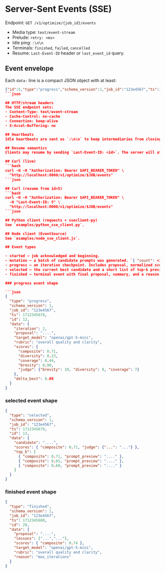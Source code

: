 # Server-Sent Events (SSE)

Endpoint: `GET /v1/optimize/{job_id}/events`
- Media type: `text/event-stream`
- Prelude: `retry: <ms>`
- Idle ping: `:\n\n`
- Terminals: `finished`, `failed`, `cancelled`
- Resume: `Last-Event-ID` header or `last_event_id` query.

## Event envelope
Each `data:` line is a compact JSON object with at least:
```json
{"id":5,"type":"progress","schema_version":1,"job_id":"123e4567","ts":1712345678,"data":{...}}
```json

## HTTP/stream headers
The SSE endpoint sets:
- Content-Type: text/event-stream
- Cache-Control: no-cache
- Connection: keep-alive
- X-Accel-Buffering: no

## Heartbeats
Idle heartbeats are sent as `:\n\n` to keep intermediaries from closing the connection.

## Resume semantics
Clients may resume by sending `Last-Event-ID: <id>`. The server will attempt to replay from the next event id when possible and otherwise continue from the current head.

## Curl (live)
```bash
curl -N -H "Authorization: Bearer $API_BEARER_TOKEN" \
  "http://localhost:8000/v1/optimize/$JOB/events"
```json

## Curl (resume from id=5)
```bash
curl -N -H "Authorization: Bearer $API_BEARER_TOKEN" \
  -H "Last-Event-ID: 5" \
  "http://localhost:8000/v1/optimize/$JOB/events"
```json

## Python client (requests + sseclient-py)
See `examples/python_sse_client.py`.

## Node client (EventSource)
See `examples/node_sse_client.js`.

## Event types

- started – job acknowledged and beginning.
- mutation – a batch of candidate prompts was generated. `{ "count": <int> }`
- progress – an iteration checkpoint. Includes proposal, normalized scores, and improvement delta.
- selected – the current best candidate and a short list of top-k previews.
- finished – terminal event with final proposal, summary, and a reason.

### progress event shape

```json
{
  "type": "progress",
  "schema_version": 1,
  "job_id": "123e4567",
  "ts": 1712345678,
  "id": 12,
  "data": {
    "iteration": 2,
    "proposal": "....",
    "target_model": "openai/gpt-5-mini",
    "rubric": "overall quality and clarity",
    "scores": {
      "composite": 0.71,
      "diversity": 0.23,
      "coverage": 0.44,
      "brevity": 0.90,
      "judge": {"brevity": 10, "diversity": 8, "coverage": 7}
    },
    "delta_best": 0.08
  }
}
```

### selected event shape

```json
{
  "type": "selected",
  "schema_version": 1,
  "job_id": "123e4567",
  "ts": 1712345679,
  "id": 13,
  "data": {
    "candidate": "....",
    "scores": { "composite": 0.71, "judge": {"...": "..."} },
    "top_k": [
      { "composite": 0.71, "prompt_preview": "...." },
      { "composite": 0.65, "prompt_preview": "...." },
      { "composite": 0.60, "prompt_preview": "...." }
    ]
  }
}
```

### finished event shape

```json
{
  "type": "finished",
  "schema_version": 1,
  "job_id": "123e4567",
  "ts": 1712345680,
  "id": 20,
  "data": {
    "proposal": "....",
    "lessons": ["...","..."],
    "scores": { "composite": 0.74 },
    "target_model": "openai/gpt-5-mini",
    "rubric": "overall quality and clarity",
    "reason": "max_iterations"
  }
}
```
